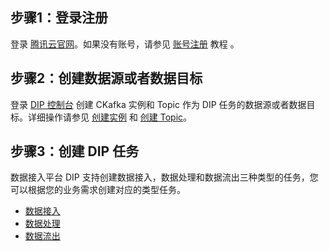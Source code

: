 

## 步骤1：登录注册

登录 [腾讯云官网](https://cloud.tencent.com/login)。如果没有账号，请参见 [账号注册](https://cloud.tencent.com/document/product/378/17985) 教程 。



## 步骤2：创建数据源或者数据目标

登录 [DIP 控制台](https://console.cloud.tencent.com/datahub-overview) 创建 CKafka 实例和 Topic 作为 DIP 任务的数据源或者数据目标。详细操作请参见 [创建实例](https://cloud.tencent.com/document/product/597/54839) 和 [创建 Topic](https://cloud.tencent.com/document/product/597/54854)。


## 步骤3：创建 DIP 任务

数据接入平台 DIP 支持创建数据接入，数据处理和数据流出三种类型的任务，您可以根据您的业务需求创建对应的类型任务。

- [数据接入](https://cloud.tencent.com/document/product/1591/74477)
- [数据处理](https://cloud.tencent.com/document/product/1591/74478)
- [数据流出](https://cloud.tencent.com/document/product/1591/74479)







